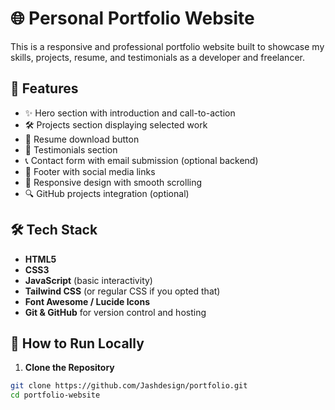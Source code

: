 # 🌐 Personal Portfolio Website

This is a responsive and professional portfolio website built to showcase my skills, projects, resume, and testimonials as a developer and freelancer.

## 📌 Features

- ✨ Hero section with introduction and call-to-action
- 🛠️ Projects section displaying selected work
- 📄 Resume download button
- 💬 Testimonials section
- 📞 Contact form with email submission (optional backend)
- 🔗 Footer with social media links
- 🌙 Responsive design with smooth scrolling
- 🔍 GitHub projects integration (optional)

## 🛠️ Tech Stack

- **HTML5**
- **CSS3**
- **JavaScript** (basic interactivity)
- **Tailwind CSS** (or regular CSS if you opted that)
- **Font Awesome / Lucide Icons**
- **Git & GitHub** for version control and hosting

## 🚀 How to Run Locally

1. **Clone the Repository**

```bash
git clone https://github.com/Jashdesign/portfolio.git
cd portfolio-website